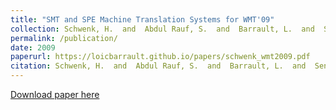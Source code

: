 ```yaml
---
title: "SMT and SPE Machine Translation Systems for WMT'09"
collection: Schwenk, H.  and  Abdul Rauf, S.  and  Barrault, L.  and  Senellart, J.
permalink: /publication/
date: 2009
paperurl: https://loicbarrault.github.io/papers/schwenk_wmt2009.pdf
citation: Schwenk, H.  and  Abdul Rauf, S.  and  Barrault, L.  and  Senellart, J. "SMT and SPE Machine Translation Systems for WMT'09" <i>, Fourth ACL Workshop on Statistical Machine Translation (WMT'09) 
---
```

[Download paper here](https://loicbarrault.github.io/papers/schwenk_wmt2009.pdf)